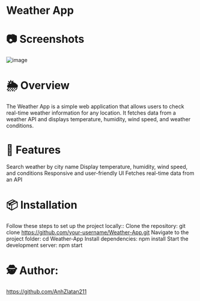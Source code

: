 # Weather App

# 📷 Screenshots
![image](https://github.com/user-attachments/assets/2b33bb24-5dfa-499d-b2d9-0173087a3d12)

# 🌦️ Overview
The Weather App is a simple web application that allows users to check real-time weather information for any location. It fetches data from a weather API and displays temperature, humidity, wind speed, and weather conditions.

# 🚀 Features
Search weather by city name
Display temperature, humidity, wind speed, and conditions
Responsive and user-friendly UI
Fetches real-time data from an API

# 📦 Installation
Follow these steps to set up the project locally::
Clone the repository:
git clone https://github.com/your-username/Weather-App.git
Navigate to the project folder:
cd Weather-App
Install dependencies:
npm install
Start the development server:
npm start

# 🕵️ Author: 
https://github.com/AnhZlatan211
